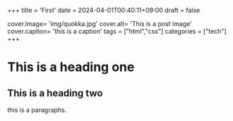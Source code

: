 +++
title = 'First'
date = 2024-04-01T00:40:11+09:00
draft = false

cover.image= 'img/quokka.jpg'
cover.alt= 'This is a post image'
cover.caption= 'this is a caption'
tags = ["html","css"]
categories = ["tech"]
+++

# This is a heading one
## This is a heading two

this is a paragraphs.

